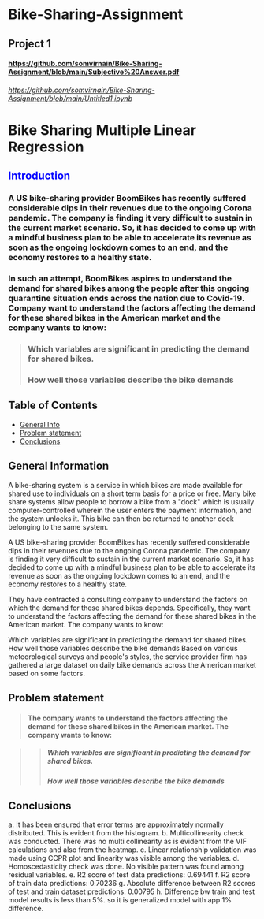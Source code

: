 # Bike-Sharing-Assignment
## Project 1
#### https://github.com/somvirnain/Bike-Sharing-Assignment/blob/main/Subjective%20Answer.pdf
###### https://github.com/somvirnain/Bike-Sharing-Assignment/blob/main/Untitled1.ipynb

# Bike Sharing Multiple Linear Regression
<font color = blue >
    
## Introduction
</font>

### A US bike-sharing provider BoomBikes has recently suffered considerable dips in their revenues due to the ongoing Corona pandemic. The company is finding it very difficult to sustain in the current market scenario. So, it has decided to come up with a mindful business plan to be able to accelerate its revenue as soon as the ongoing lockdown comes to an end, and the economy restores to a healthy state. 

### In such an attempt, BoomBikes aspires to understand the demand for shared bikes among the people after this ongoing quarantine situation ends across the nation due to Covid-19. Company want to understand the factors affecting the demand for these shared bikes in the American market and the company wants to know:

>### Which variables are significant in predicting the demand for shared bikes.
>### How well those variables describe the bike demands

## Table of Contents
* [General Info](#general-information)
* [Problem statement](#problem-statement)
* [Conclusions](#conclusions)

<!-- You can include any other section that is pertinent to your problem -->

## General Information
A bike-sharing system is a service in which bikes are made available for shared use to individuals on a short term basis for a price or free. Many bike share systems allow people to borrow a bike from a "dock" which is usually computer-controlled wherein the user enters the payment information, and the system unlocks it. This bike can then be returned to another dock belonging to the same system.


A US bike-sharing provider BoomBikes has recently suffered considerable dips in their revenues due to the ongoing Corona pandemic. The company is finding it very difficult to sustain in the current market scenario. So, it has decided to come up with a mindful business plan to be able to accelerate its revenue as soon as the ongoing lockdown comes to an end, and the economy restores to a healthy state. 

They have contracted a consulting company to understand the factors on which the demand for these shared bikes depends. Specifically, they want to understand the factors affecting the demand for these shared bikes in the American market. The company wants to know:

Which variables are significant in predicting the demand for shared bikes.
How well those variables describe the bike demands
Based on various meteorological surveys and people's styles, the service provider firm has gathered a large dataset on daily bike demands across the American market based on some factors. 

## Problem statement
</font>  

>####  The company wants to understand the factors affecting the demand for these shared bikes in the American market. The company wants to know:

>>##### Which variables are significant in predicting the demand for shared bikes.
>>##### How well those variables describe the bike demands


<!-- You don't have to answer all the questions - just the ones relevant to your project. -->

## Conclusions
a.	It has been ensured that error terms are approximately normally distributed. This is evident from the histogram. 
b.	Multicollinearity check was conducted. There was no multi collinearity as is evident from the VIF calculations and also from the heatmap.
c.	Linear relationship validation was made using CCPR plot and linearity was visible among the variables.
d.	Homoscedasticity check was done. No visible pattern was found among residual variables.
e.	R2 score of test data predictions: 0.69441
f.	R2 score of train data predictions: 0.70236
g.	Absolute difference between R2 scores of test and train dataset predictions: 0.00795
h.	Difference bw train and test model results is less than 5%. so it is generalized model with app 1% difference.

